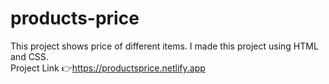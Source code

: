 # products-price
This project shows price of different items. I made this project using HTML and CSS.
<br>
Project Link 👉https://productsprice.netlify.app

